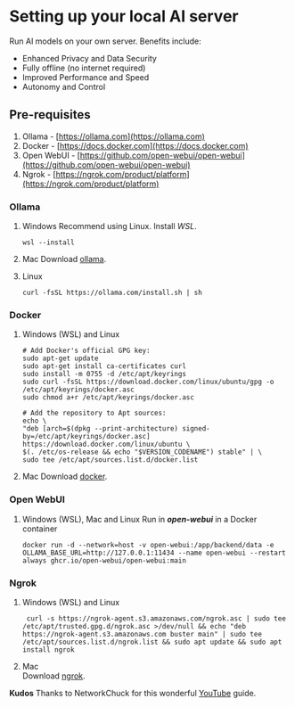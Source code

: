# Setting up your local AI server #

Run AI models on your own server. Benefits include:
* Enhanced Privacy and Data Security
* Fully offline (no internet required)
* Improved Performance and Speed
* Autonomy and Control

## Pre-requisites

1. Ollama - [https://ollama.com](https://ollama.com)
2. Docker - [https://docs.docker.com](https://docs.docker.com)
3. Open WebUI - [https://github.com/open-webui/open-webui](https://github.com/open-webui/open-webui)
4. Ngrok - [https://ngrok.com/product/platform](https://ngrok.com/product/platform)

### Ollama
1. Windows
   Recommend using Linux. Install *WSL*.
   ```
   wsl --install
   ```

3. Mac
   Download [ollama](https://ollama.com/download/mac).

4. Linux
   ```
   curl -fsSL https://ollama.com/install.sh | sh
   ```
   
### Docker
1. Windows (WSL) and Linux
   ```
   # Add Docker's official GPG key:
   sudo apt-get update
   sudo apt-get install ca-certificates curl
   sudo install -m 0755 -d /etc/apt/keyrings
   sudo curl -fsSL https://download.docker.com/linux/ubuntu/gpg -o /etc/apt/keyrings/docker.asc
   sudo chmod a+r /etc/apt/keyrings/docker.asc
   
   # Add the repository to Apt sources:
   echo \
   "deb [arch=$(dpkg --print-architecture) signed-by=/etc/apt/keyrings/docker.asc] https://download.docker.com/linux/ubuntu \
   $(. /etc/os-release && echo "$VERSION_CODENAME") stable" | \
   sudo tee /etc/apt/sources.list.d/docker.list 
   ```
2. Mac
   Download [docker](https://docs.docker.com/desktop/install/mac-install).
   
### Open WebUI
1. Windows (WSL),  Mac and Linux
   Run in ***open-webui*** in a Docker container
   ```
   docker run -d --network=host -v open-webui:/app/backend/data -e OLLAMA_BASE_URL=http://127.0.0.1:11434 --name open-webui --restart always ghcr.io/open-webui/open-webui:main
   ```

### Ngrok
1. Windows (WSL) and Linux
   ```
    curl -s https://ngrok-agent.s3.amazonaws.com/ngrok.asc | sudo tee /etc/apt/trusted.gpg.d/ngrok.asc >/dev/null && echo "deb https://ngrok-agent.s3.amazonaws.com buster main" | sudo tee /etc/apt/sources.list.d/ngrok.list && sudo apt update && sudo apt install ngrok
    ```
2. Mac   
   Download [ngrok](https://ngrok.com/download).

**Kudos**
Thanks to NetworkChuck for this wonderful [YouTube](https://youtu.be/Wjrdr0NU4Sk?si=dZbwRFkGGLMBIMcZ) guide.
